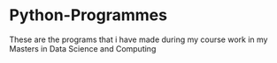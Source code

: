 # Python-Programmes
These are the programs that i have made during my course work in my Masters in Data Science and Computing

